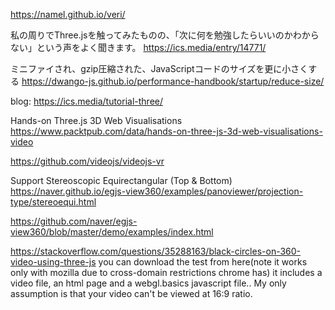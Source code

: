 https://namel.github.io/veri/

私の周りでThree.jsを触ってみたものの、「次に何を勉強したらいいのかわからない」という声をよく聞きます。
https://ics.media/entry/14771/

ミニファイされ、gzip圧縮された、JavaScriptコードのサイズを更に小さくする
https://dwango-js.github.io/performance-handbook/startup/reduce-size/

blog:
https://ics.media/tutorial-three/

Hands-on Three.js 3D Web Visualisations 
https://www.packtpub.com/data/hands-on-three-js-3d-web-visualisations-video

https://github.com/videojs/videojs-vr

Support Stereoscopic Equirectangular (Top & Bottom)
https://naver.github.io/egjs-view360/examples/panoviewer/projection-type/stereoequi.html

https://github.com/naver/egjs-view360/blob/master/demo/examples/index.html


https://stackoverflow.com/questions/35288163/black-circles-on-360-video-using-three-js
you can download the test from here(note it works only with mozilla due to cross-domain restrictions chrome has) it includes a video file, an html page and a webgl.basics javascript file.. My only assumption is that your video can't be viewed at 16:9 ratio.
